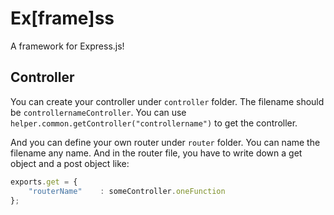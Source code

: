 # Ex[frame]ss

A framework for Express.js!

## Controller

You can create your controller under `controller` folder. The filename should be `controllernameController`. You can use
`helper.common.getController("controllername")` to get the controller.

And you can define your own router under `router` folder. You can name the filename any name. And in the router file, you
have to write down a get object and a post object like:

```javascript
exports.get = {
    "routerName"    : someController.oneFunction
};
```
